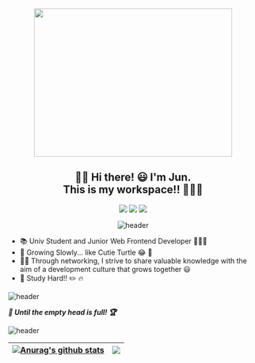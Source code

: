 <!-- ![header](https://capsule-render.vercel.app/api?type=wave&color=gradient&height=300&section=header&text=emptyhead&fontSize=90) -->
<br>
<p align="center">
<img src="https://2.gall-gif.com/hygall/files/attach/images/82/557/552/189/1786b119778bb1ca718047c3a20e7285.gif" width="400" height="300">
</p>

<div align="center">

## 👋🏻 **Hi there! 😃 I'm Jun.</br>This is my workspace!!** 👨🏻‍💻
<p>


<!-- <a href="https://emptyhead.oopy.io/" target="_blank"><img src="https://img.shields.io/badge/My Blog-282828?style=flat-square&logo=Notion&logoColor=white"/></a> -->
<!-- <a href="rlagudwns886@gmail.com" target="_blank"><img src="https://img.shields.io/badge/Gmail-E34F26?style=flat-square&logo=Gmail&logoColor=white"/></a>
<a href="korea6370@naver.com" target="_blank"><img src="https://img.shields.io/badge/Email-339933?style=flat-square&logo=Naver&logoColor=white"/></a> -->

[![](http://img.shields.io/badge/-BLOG-282828?style=flat-square&logo=Notion&logoColor=white&link=https://emptyhead.oopy.io/)](https://emptyhead.oopy.io/)
[![](http://img.shields.io/badge/-G--mail-E34F26?style=flat-square&logo=gmail&logoColor=white&link=mailto:rlagudwns886@gmail.com)](mailto:rlagudwns886@gmail.com)
[![](http://img.shields.io/badge/-E--mail-03C75A?style=flat-square&logo=Naver&logoColor=white&link=mailto:korea6370@naver.com)](mailto:korea6370@naver.com)


![header](https://capsule-render.vercel.app/api?type=rect&color=gradient&height=1)
</p>
</div>



<p>

* 📚 Univ Student and Junior Web Frontend Developer 👨🏻‍💻
* 🌱 Growing Slowly... like Cutie Turtle 😂 🐢
* ✋🏻 Through networking, I strive to share valuable knowledge with the aim of a development culture that grows together 😃
* 📖 Study Hard!! ✏️ 🔥

![header](https://capsule-render.vercel.app/api?type=rect&color=gradient&height=1)
</p> 




<!-- <p>

## **_⚡️ Tech Stack ⚡️_**

**Language** : 
<img src="https://img.shields.io/badge/C++-000000?style=flat-square&logo=C%2B%2B&logoColor=white"/></a> 
<img src="https://img.shields.io/badge/JavaScript-000000?style=flat-square&logo=JavaScript&logoColor=#FFD700"/> <img src="https://img.shields.io/badge/TypeScript-000000?style=flat-square&logo=TypeScript&logoColor=#FFD700"/></a>
</br>
**Front-End** : 
  <img src="https://img.shields.io/badge/HTML5-000000?style=flat-square&logo=HTML5&logoColor=#E34F26"/></a> 
  <img src="https://img.shields.io/badge/CSS-000000?style=flat-square&logo=CSS3&logoColor=#1572B6"/></a> 
  <img src="https://img.shields.io/badge/React-000000?style=flat-square&logo=React&logoColor=#87CEFA"/></a>
  <img src="https://img.shields.io/badge/Redux-000000?style=flat-square&logo=Redux&logoColor=#87CEFA"/></a>
</br>
**UI/UX Design** : 
  <img src="https://img.shields.io/badge/Figma-000000?style=flat-square&logo=Figma&logoColor=#DC143C"/></a></br>
**Interested** :
<img src="https://img.shields.io/badge/Python-000000?style=flat-square&logo=Python&logoColor=#DC143C"/></a>
<img src="https://img.shields.io/badge/node.js-000000?style=flat-square&logo=node.js&logoColor=#DC143C"/></a>
<img src="https://img.shields.io/badge/Next.js-000000?style=flat-square&logo=Next.js&logoColor=#DC143C"/></a>
</br>
**ETC** : 
  <img src="https://img.shields.io/badge/git-000000?style=flat-square&logo=git&logoColor=#DC143C"/></a> 
  <img src="https://img.shields.io/badge/github-000000?style=flat-square&logo=github&logoColor=#DC143C"/></a>
  <img src="https://img.shields.io/badge/notion-000000?style=flat-square&logo=notion&logoColor=#DC143C"/></a>
 <img src="https://img.shields.io/badge/slack-000000?style=flat-square&logo=slack&logoColor=#DC143C"/></a> 
  </br></br> -->


 ___🧗 Until the empty head is full! 🏆___
</p>




<p>

![header](https://capsule-render.vercel.app/api?type=rect&color=gradient&height=1)


| <a href="https://github.com/hyung6370/github-readme-stats"><img align="center" src="https://github-readme-stats.vercel.app/api?username=hyung6370&show_icons=true&include_all_commits=true&theme=tokyonight&hide_border=true" alt="Anurag's github stats" /></a> | <a href="https://github.com/hyung6370/github-readme-stats"><img align="center" src="https://github-readme-stats.vercel.app/api/top-langs/?username=hyung6370&layout=compact&theme=tokyonight&hide_border=true" /></a> |
| ------------- | ------------- |
</p>
